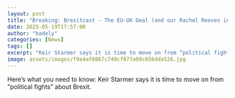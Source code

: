 ```yaml
---
layout: post
title: "Breaking: Brexitcast - The EU-UK Deal (and our Rachel Reeves interview)"
date: 2025-05-19T17:57:00
author: "badely"
categories: [News]
tags: []
excerpt: "Keir Starmer says it is time to move on from “political fights” about Brexit."
image: assets/images/f9e4af8867c740cf077a09c056dda526.jpg
---
```


Here’s what you need to know: Keir Starmer says it is time to move on from “political fights” about Brexit.

